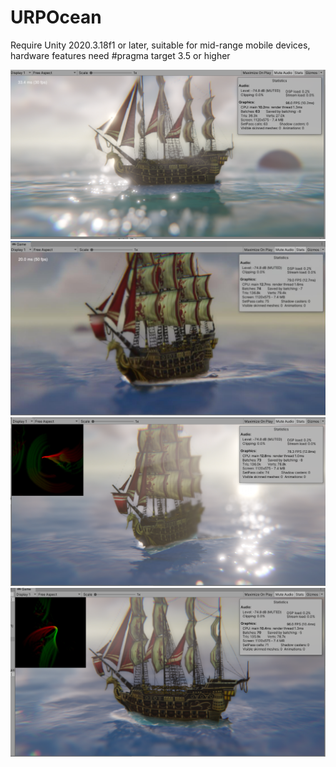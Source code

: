 # URPOcean

Require Unity 2020.3.18f1 or later, suitable for mid-range mobile devices, hardware features need #pragma target 3.5 or higher

![](./Image/URPOcean.png)
![](./Image/URPOcean1.png)
![](./Image/URPOcean2.png)
![](./Image/URPOcean3.png)
